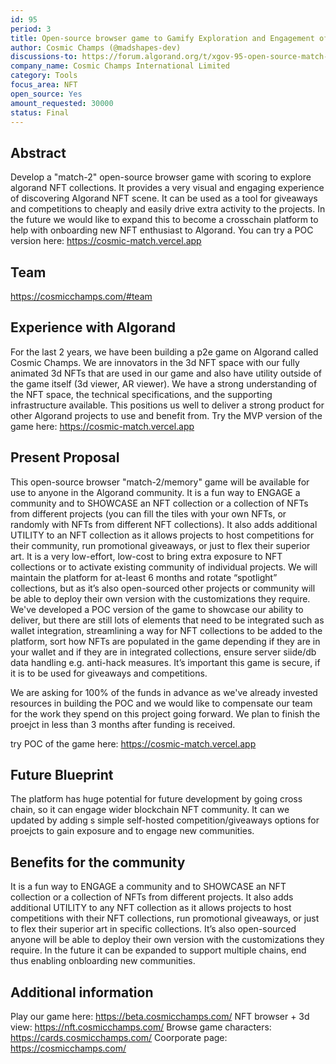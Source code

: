```yaml
---
id: 95
period: 3
title: Open-source browser game to Gamify Exploration and Engagement of NFT ecosystem.
author: Cosmic Champs (@madshapes-dev)
discussions-to: https://forum.algorand.org/t/xgov-95-open-source-match-2-browser-game-to-explore-nft-ecosystem/11086/
company_name: Cosmic Champs International Limited
category: Tools
focus_area: NFT
open_source: Yes
amount_requested: 30000
status: Final
---
```


## Abstract
Develop a "match-2" open-source browser game with scoring to explore algorand NFT collections. It provides a very visual and engaging experience of discovering Algorand NFT scene. It can be used as a tool for giveaways and competitions to cheaply and easily drive extra activity to the projects. In the future we would like to expand this to become a crosschain platform to help with onboarding new NFT enthusiast to Algorand. You can try a POC version here: <a href="https://cosmic-match.vercel.app" target="_blank">https://cosmic-match.vercel.app</a>
## Team
<a href="https://cosmicchamps.com/#team" target="_blank">https://cosmicchamps.com/#team</a>

## Experience with Algorand
For the last 2 years, we have been building a p2e game on Algorand called Cosmic Champs. We are innovators in the 3d NFT space with our fully animated 3d NFTs that are used in our game and also have utility outside of the game itself (3d viewer, AR viewer).
We have a strong understanding of the NFT space, the technical specifications, and the supporting infrastructure available. This positions us well to deliver a strong product for other Algorand projects to use and benefit from. Try the MVP version of the game here:  <a href="https://cosmic-match.vercel.app" target="_blank">https://cosmic-match.vercel.app</a>

## Present Proposal
This open-source browser "match-2/memory" game will be available for use to anyone in the Algorand community. It is a fun way to ENGAGE a community and to SHOWCASE an NFT collection or a collection of NFTs from different projects (you can fill the tiles with your own NFTs, or randomly with NFTs from different NFT collections). It also adds additional UTILITY to an NFT collection as it allows projects to host competitions for their community, run promotional giveaways, or just to flex their superior art. It is a very low-effort, low-cost to bring extra exposure to NFT collections or to activate existing community of individual projects. We will maintain the platform for at-least 6 months and rotate “spotlight” collections, but as it’s also open-sourced other projects or community will be able to deploy their own version with the customizations they require. We've developed a POC version of the game to showcase our ability to deliver, but there are still lots of elements that need to be integrated such as wallet integration, streamlining a way for NFT collections to be added to the platform, sort how NFTs are populated in the game depending if they are in your wallet and if they are in integrated collections, ensure server siide/db data handling e.g. anti-hack measures. It’s important this game is secure, if it is to be used for giveaways and competitions.

We are asking for 100% of the funds in advance as we've already invested resources in building the POC and we would like to compensate our team for the work they spend on this project going forward.
We plan to finish the proejct in less than 3 months after funding is received.

try POC of the game here:  <a href="https://cosmic-match.vercel.app" target="_blank">https://cosmic-match.vercel.app</a>

## Future Blueprint
The platform has huge potential for future development by going cross chain, so it can engage wider blockchain NFT community. It can we updated by adding s simple self-hosted competition/giveaways options for proejcts to gain exposure and to engage new communities.

## Benefits for the community
It is a fun way to ENGAGE a community and to SHOWCASE an NFT collection or a collection of NFTs from different projects. It also adds additional UTILITY to any NFT collection as it allows projects to host competitions with their NFT collections, run promotional giveaways, or just to flex their superior art in specific collections. It’s also open-sourced anyone will be able to deploy their own version with the customizations they require. In the future it can be expanded to support multiple chains, end thus enabling onbloarding new communities.

## Additional information
Play our game here: <a href="https://beta.cosmicchamps.com/" target="_blank">https://beta.cosmicchamps.com/</a>
NFT browser + 3d view: <a href="https://nft.cosmicchamps.com/" target="_blank">https://nft.cosmicchamps.com/</a>
Browse game characters: <a href="https://cards.cosmicchamps.com/" target="_blank">https://cards.cosmicchamps.com/</a>
Coorporate page: <a href="https://cosmicchamps.com/" target="_blank">https://cosmicchamps.com/</a>

